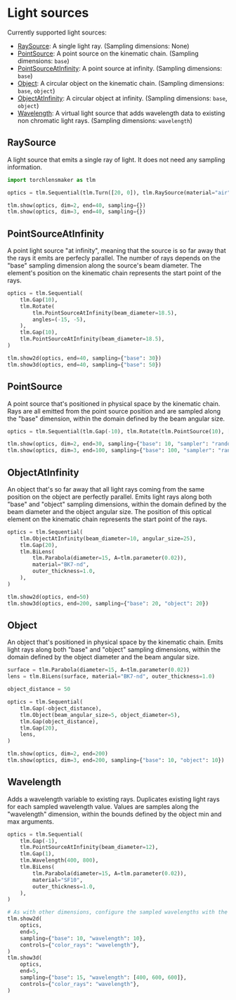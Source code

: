 # Light sources

Currently supported light sources:

* [RaySource](/modeling/light_sources#raysource): A single light ray. (Sampling dimensions: None)
* [PointSource](/modeling/light_sources#pointsource): A point source on the kinematic chain. (Sampling dimensions: `base`)
* [PointSourceAtInfinity](/modeling/light_sources#pointsourceatinfinity): A point source at infinity. (Sampling dimensions: `base`)
* [Object](/modeling/light_sources#object): A circular object on the kinematic chain. (Sampling dimensions: `base`, `object`)
* [ObjectAtInfinity](/modeling/light_sources#objectatinfinity): A circular object at infinity. (Sampling dimensions: `base`, `object`)
* [Wavelength](/modeling/light_sources#wavelength): A virtual light source that adds wavelength data to existing non chromatic light rays. (Sampling dimensions: `wavelength`)


## RaySource

A light source that emits a single ray of light. It does not need any sampling information.


```python
import torchlensmaker as tlm

optics = tlm.Sequential(tlm.Turn([20, 0]), tlm.RaySource(material="air"))

tlm.show(optics, dim=2, end=40, sampling={})
tlm.show(optics, dim=3, end=40, sampling={})
```


<TLMViewer src="./light_sources_files/light_sources_0.json?url" />



<TLMViewer src="./light_sources_files/light_sources_1.json?url" />


## PointSourceAtInfinity

A point light source "at infinity", meaning that the source is so far away that the rays it emits are perfecly parallel. The number of rays depends on the "base" sampling dimension along the source's beam diameter. The element's position on the kinematic chain represents the start point of the rays.


```python
optics = tlm.Sequential(
    tlm.Gap(10),
    tlm.Rotate(
        tlm.PointSourceAtInfinity(beam_diameter=18.5),
        angles=(-15, -5),
    ),
    tlm.Gap(10),
    tlm.PointSourceAtInfinity(beam_diameter=18.5),
)

tlm.show2d(optics, end=40, sampling={"base": 30})
tlm.show3d(optics, end=40, sampling={"base": 50})
```


<TLMViewer src="./light_sources_files/light_sources_2.json?url" />



<TLMViewer src="./light_sources_files/light_sources_3.json?url" />


## PointSource

A point source that's positioned in physical space by the kinematic chain. Rays are all emitted from the point source position and are sampled along the "base" dimension, within the domain defined by the beam angular size.


```python
optics = tlm.Sequential(tlm.Gap(-10), tlm.Rotate(tlm.PointSource(10), [15, 0]))

tlm.show(optics, dim=2, end=30, sampling={"base": 10, "sampler": "random"})
tlm.show(optics, dim=3, end=100, sampling={"base": 100, "sampler": "random"})
```


<TLMViewer src="./light_sources_files/light_sources_4.json?url" />



<TLMViewer src="./light_sources_files/light_sources_5.json?url" />


## ObjectAtInfinity

An object that's so far away that all light rays coming from the same position on the object are perfectly parallel. Emits light rays along both "base" and "object" sampling dimensions, within the domain defined by the beam diameter and the object angular size. The position of this optical element on the kinematic chain represents the start point of the rays.


```python
optics = tlm.Sequential(
    tlm.ObjectAtInfinity(beam_diameter=10, angular_size=25),
    tlm.Gap(20),
    tlm.BiLens(
        tlm.Parabola(diameter=15, A=tlm.parameter(0.02)),
        material="BK7-nd",
        outer_thickness=1.0,
    ),
)

tlm.show2d(optics, end=50)
tlm.show3d(optics, end=200, sampling={"base": 20, "object": 20})
```


<TLMViewer src="./light_sources_files/light_sources_6.json?url" />



<TLMViewer src="./light_sources_files/light_sources_7.json?url" />


## Object

An object that's positioned in physical space by the kinematic chain. Emits light rays along both "base" and "object" sampling dimensions, within the domain defined by the object diameter and the beam angular size.


```python
surface = tlm.Parabola(diameter=15, A=tlm.parameter(0.02))
lens = tlm.BiLens(surface, material="BK7-nd", outer_thickness=1.0)

object_distance = 50

optics = tlm.Sequential(
    tlm.Gap(-object_distance),
    tlm.Object(beam_angular_size=5, object_diameter=5),
    tlm.Gap(object_distance),
    tlm.Gap(20),
    lens,
)

tlm.show(optics, dim=2, end=200)
tlm.show(optics, dim=3, end=200, sampling={"base": 10, "object": 10})
```


<TLMViewer src="./light_sources_files/light_sources_8.json?url" />



<TLMViewer src="./light_sources_files/light_sources_9.json?url" />


## Wavelength

Adds a wavelength variable to existing rays. Duplicates existing light rays for each sampled wavelength value. Values are samples along the "wavelength" dimension, within the bounds defined by the object min and max arguments.


```python
optics = tlm.Sequential(
    tlm.Gap(-1),
    tlm.PointSourceAtInfinity(beam_diameter=12),
    tlm.Gap(1),
    tlm.Wavelength(400, 800),
    tlm.BiLens(
        tlm.Parabola(diameter=15, A=tlm.parameter(0.02)),
        material="SF10",
        outer_thickness=1.0,
    ),
)

# As with other dimensions, configure the sampled wavelengths with the sampling dictionary
tlm.show2d(
    optics,
    end=5,
    sampling={"base": 10, "wavelength": 10},
    controls={"color_rays": "wavelength"},
)
tlm.show3d(
    optics,
    end=5,
    sampling={"base": 15, "wavelength": [400, 600, 600]},
    controls={"color_rays": "wavelength"},
)
```


<TLMViewer src="./light_sources_files/light_sources_10.json?url" />



<TLMViewer src="./light_sources_files/light_sources_11.json?url" />

